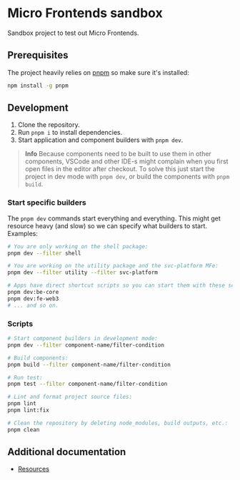 # Micro Frontends sandbox

Sandbox project to test out Micro Frontends.

## Prerequisites

The project heavily relies on [pnpm](https://pnpm.io/) so make sure it's installed:

```bash
npm install -g pnpm
```

## Development

1. Clone the repository.
2. Run `pnpm i` to install dependencies.
3. Start application and component builders with `pnpm dev`.

> **Info**
> Because components need to be built to use them in other components, VSCode and other IDE-s might complain when you
> first open files in the editor after checkout. To solve this just start the project in dev mode with `pnpm dev`, or
> build the components with `pnpm build`.

### Start specific builders

The `pnpm dev` commands start everything and everything. This might get resource heavy (and slow) so we can specify
what builders to start. Examples:

```bash
# You are only working on the shell package:
pnpm dev --filter shell

# You are working on the utility package and the svc-platform MFe:
pnpm dev --filter utility --filter svc-platform

# Apps have direct shortcut scripts so you can start them with these scripts:
pnpm dev:be-core
pnpm dev:fe-web3
# ... and so on.
```

### Scripts

```sh
# Start component builders in development mode:
pnpm dev --filter component-name/filter-condition

# Build components:
pnpm build --filter component-name/filter-condition

# Run test:
pnpm test --filter component-name/filter-condition

# Lint and format project source files:
pnpm lint
pnpm lint:fix

# Clean the repository by deleting node_modules, build outputs, etc.:
pnpm clean
```

## Additional documentation

- [Resources](./docs/resources.md)
